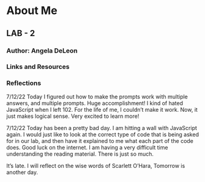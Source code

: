 # About Me

## LAB - 2

### Author: Angela DeLeon

### Links and Resources

### Reflections

7/12/22
Today I figured out how to make the prompts work with multiple answers, and multiple prompts.  Huge accomplishment!  I kind of hated JavaScript when I left 102.  For the life of me, I couldn’t make it work.  Now, it just makes logical sense.  Very excited to learn more!

7/12/22
Today has been a pretty bad day.  I am hitting a wall with JavaScript again.  I would just like to look at the correct type of code that is being asked for in our lab, and then have it explained to me what each part of the code does.  Good luck on the internet.  I am having a very difficult time understanding the reading material.  There is just so much.  

It’s late.  I will reflect on the wise words of Scarlett O’Hara, Tomorrow is another day.  
